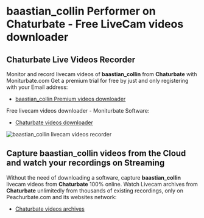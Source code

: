 # baastian_collin Performer on Chaturbate - Free LiveCam videos downloader

## Chaturbate Live Videos Recorder

Monitor and record livecam videos of **baastian_collin** from **Chaturbate** with Moniturbate.com
Get a premium trial for free by just and only registering with your Email address:
* [baastian_collin Premium videos downloader](https://moniturbate.com/request-demo-licence-key.html)

Free livecam videos downloader - Moniturbate Software:
* [Chaturbate videos downloader](https://moniturbate.com/moniturbate-download-software.html)

![baastian_collin livecam videos recorder](https://peachurnet.com/templates/moniturbate-software.png)


## Capture baastian_collin videos from the Cloud and watch your recordings on Streaming

Without the need of downloading a software, capture **baastian_collin** livecam videos from **Chaturbate** 100% online.
Watch Livecam archives from **Chaturbate** unlimitedly from thousands of existing recordings, only on Peachurbate.com and its websites network:
* [Chaturbate videos archives](https://peachurnet.com/)